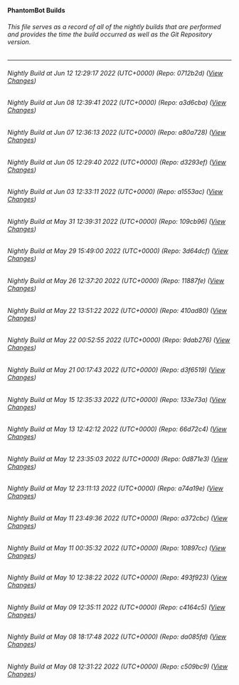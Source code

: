 **PhantomBot Builds**

###### This file serves as a record of all of the nightly builds that are performed and provides the time the build occurred as well as the Git Repository version.
-------------------------------------------------------------------------------------------------------------
###### Nightly Build at Jun 12 12:29:17 2022 (UTC+0000) (Repo: 0712b2d) ([View Changes](https://github.com/PhantomBot/PhantomBot/compare/a3d6cba...0712b2d))
###### Nightly Build at Jun 08 12:39:41 2022 (UTC+0000) (Repo: a3d6cba) ([View Changes](https://github.com/PhantomBot/PhantomBot/compare/a80a728...a3d6cba))
###### Nightly Build at Jun 07 12:36:13 2022 (UTC+0000) (Repo: a80a728) ([View Changes](https://github.com/PhantomBot/PhantomBot/compare/d3293ef...a80a728))
###### Nightly Build at Jun 05 12:29:40 2022 (UTC+0000) (Repo: d3293ef) ([View Changes](https://github.com/PhantomBot/PhantomBot/compare/a1553ac...d3293ef))
###### Nightly Build at Jun 03 12:33:11 2022 (UTC+0000) (Repo: a1553ac) ([View Changes](https://github.com/PhantomBot/PhantomBot/compare/109cb96...a1553ac))
###### Nightly Build at May 31 12:39:31 2022 (UTC+0000) (Repo: 109cb96) ([View Changes](https://github.com/PhantomBot/PhantomBot/compare/3d64dcf...109cb96))
###### Nightly Build at May 29 15:49:00 2022 (UTC+0000) (Repo: 3d64dcf) ([View Changes](https://github.com/PhantomBot/PhantomBot/compare/11887fe...3d64dcf))
###### Nightly Build at May 26 12:37:20 2022 (UTC+0000) (Repo: 11887fe) ([View Changes](https://github.com/PhantomBot/PhantomBot/compare/410ad80...11887fe))
###### Nightly Build at May 22 13:51:22 2022 (UTC+0000) (Repo: 410ad80) ([View Changes](https://github.com/PhantomBot/PhantomBot/compare/9dab276...410ad80))
###### Nightly Build at May 22 00:52:55 2022 (UTC+0000) (Repo: 9dab276) ([View Changes](https://github.com/PhantomBot/PhantomBot/compare/d3f6519...9dab276))
###### Nightly Build at May 21 00:17:43 2022 (UTC+0000) (Repo: d3f6519) ([View Changes](https://github.com/PhantomBot/PhantomBot/compare/133e73a...d3f6519))
###### Nightly Build at May 15 12:35:33 2022 (UTC+0000) (Repo: 133e73a) ([View Changes](https://github.com/PhantomBot/PhantomBot/compare/66d72c4...133e73a))
###### Nightly Build at May 13 12:42:12 2022 (UTC+0000) (Repo: 66d72c4) ([View Changes](https://github.com/PhantomBot/PhantomBot/compare/0d871e3...66d72c4))
###### Nightly Build at May 12 23:35:03 2022 (UTC+0000) (Repo: 0d871e3) ([View Changes](https://github.com/PhantomBot/PhantomBot/compare/a74a19e...0d871e3))
###### Nightly Build at May 12 23:11:13 2022 (UTC+0000) (Repo: a74a19e) ([View Changes](https://github.com/PhantomBot/PhantomBot/compare/a372cbc...a74a19e))
###### Nightly Build at May 11 23:49:36 2022 (UTC+0000) (Repo: a372cbc) ([View Changes](https://github.com/PhantomBot/PhantomBot/compare/10897cc...a372cbc))
###### Nightly Build at May 11 00:35:32 2022 (UTC+0000) (Repo: 10897cc) ([View Changes](https://github.com/PhantomBot/PhantomBot/compare/493f923...10897cc))
###### Nightly Build at May 10 12:38:22 2022 (UTC+0000) (Repo: 493f923) ([View Changes](https://github.com/PhantomBot/PhantomBot/compare/c4164c5...493f923))
###### Nightly Build at May 09 12:35:11 2022 (UTC+0000) (Repo: c4164c5) ([View Changes](https://github.com/PhantomBot/PhantomBot/compare/da085fd...c4164c5))
###### Nightly Build at May 08 18:17:48 2022 (UTC+0000) (Repo: da085fd) ([View Changes](https://github.com/PhantomBot/PhantomBot/compare/c509bc9...da085fd))
###### Nightly Build at May 08 12:31:22 2022 (UTC+0000) (Repo: c509bc9) ([View Changes](https://github.com/PhantomBot/PhantomBot/compare/b86d2d9...c509bc9))
